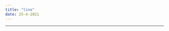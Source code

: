 ```yaml
---
title: "line"
date: 25-4-2021
---
```

------------------------------------------------------------------------------------------------------------------------------------------------------------------------------------------------------------------------------------------------------------------------------------------------------------------------------------------------
